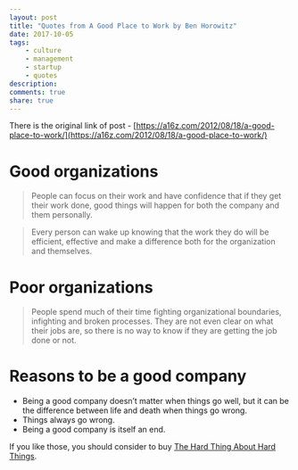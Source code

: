 ```yaml
---
layout: post
title: "Quotes from A Good Place to Work by Ben Horowitz"
date: 2017-10-05
tags: 
    - culture
    - management
    - startup
    - quotes
description: 
comments: true
share: true
---
```


There is the original link of post - [https://a16z.com/2012/08/18/a-good-place-to-work/](https://a16z.com/2012/08/18/a-good-place-to-work/)

# Good organizations

> People can focus on their work and have confidence that if they get their work done, good things will happen for both the company and them personally.

> Every person can wake up knowing that the work they do will be efficient, effective and make a difference both for the organization and themselves.

# Poor organizations

> People spend much of their time fighting organizational boundaries, infighting and broken processes. They are not even clear on what their jobs are, so there is no way to know if they are getting the job done or not.

# Reasons to be a good company

* Being a good company doesn’t matter when things go well, but it can be the difference between life and death when things go wrong.
* Things always go wrong.
* Being a good company is itself an end.

If you like those, you should consider to buy [The Hard Thing About Hard Things](https://www.amazon.com/Hard-Thing-About-Things-Building/dp/0062273205).
